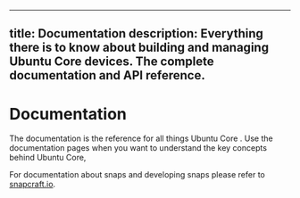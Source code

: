 ----
title: Documentation
description: Everything there is to know about building and managing Ubuntu Core devices. The complete documentation and API reference.
----

# Documentation

The documentation is the reference for all things Ubuntu Core . Use the documentation pages when you want to understand the key concepts behind Ubuntu Core, 

For documentation about snaps and developing snaps please refer to [snapcraft.io](http://snapcraft.io/docs/).
